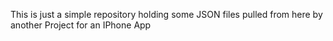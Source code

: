 This is just a simple repository holding some JSON files pulled from here by another Project for an IPhone App
